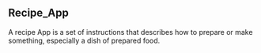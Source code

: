 ## Recipe_App

A recipe App is a set of instructions that describes how to prepare or make something, especially a dish of prepared food.
